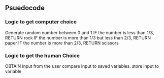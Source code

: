 ## Psuedocode 

### Logic to get computer choice 

Generate random number between 0 and 1 
IF the number is less than 1/3, 
    RETURN rock 
IF the number is more than 1/3 but less than 2/3, 
    RETURN paper
IF the number is more than 2/3, 
    RETURN scissors

### Logic to get the human Choice 

OBTAIN input from the user 
compare input to saved variables. 
store input to variable 
